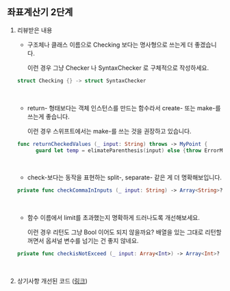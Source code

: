 ## 좌표계산기 2단계

1. 리뷰받은 내용

   * 구조체나 클래스 이름으로 Checking 보다는 명사형으로 쓰는게 더 좋겠습니다.

     이런 경우 그냥 Checker 나 SyntaxChecker 로 구체적으로 작성하세요.

   ```swift
   struct Checking {} -> struct SyntaxChecker
   ```

   ​

   * return- 형태보다는 객체 인스턴스를 만드는 함수라서 create- 또는 make-를 쓰는게 좋습니다.

     이런 경우 스위프트에서는 make-를 쓰는 것을 권장하고 있습니다.

   ```swift
   func returnCheckedValues (_ input: String) throws -> MyPoint {
         guard let temp = elimateParenthesis(input) else {throw ErrorMessage.ofInValidInputedValue }
   ```

   ​

   * check-보다는 동작을 표현하는 split-, separate- 같은 게 더 명확해보입니다.

   ```swift
   private func checkCommaInInputs (_ input: String) -> Array<String>? {
   ```

   ​

   * 함수 이름에서 limit를 초과했는지 명확하게 드러나도록 개선해보세요.

     이런 경우 리턴도 그냥 Bool 이어도 되지 않을까요? 배열을 있는 그대로 리턴할꺼면서 옵셔널 변수를 넘기는 건 좋지 않네요.

   ```swift
   private func checkisNotExceed (_ input: Array<Int>) -> Array<Int>? {
   ```

   ​

2. 상기사항 개선된 코드 ([링크](https://github.com/JeongHoonkr/swift-coordinate/tree/coordinate-step2))

